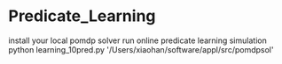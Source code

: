 # Predicate_Learning
install your local pomdp solver
run online predicate learning simulation
python learning_10pred.py '/Users/xiaohan/software/appl/src/pomdpsol'
